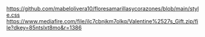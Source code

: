 https://github.com/mabelolivera10/floresamarillasycorazones/blob/main/style.css
https://www.mediafire.com/file/ilc7cbnjkm7olkq/Valentine%2527s_Gift.zip/file?dkey=85ntslxt8mo&r=1386
